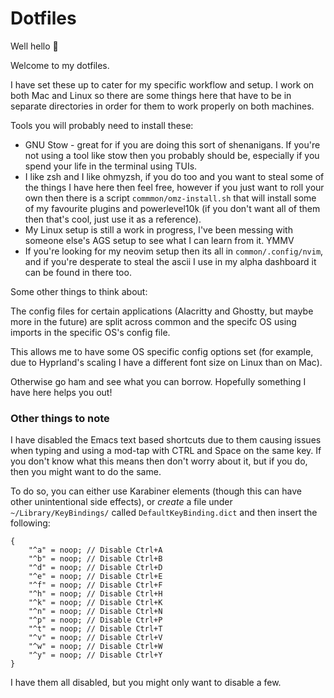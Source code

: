 # Dotfiles

Well hello 👋

Welcome to my dotfiles.

I have set these up to cater for my specific workflow and setup. I work on both
Mac and Linux so there are some things here that have to be in separate
directories in order for them to work properly on both machines.

Tools you will probably need to install these:

- GNU Stow - great for if you are doing this sort of shenanigans. If you're not
  using a tool like stow then you probably should be, especially if you spend
  your life in the terminal using TUIs.
- I like zsh and I like ohmyzsh, if you do too and you want to steal some of the
  things I have here then feel free, however if you just want to roll your own
  then there is a script `commmon/omz-install.sh` that will install some of my
  favourite plugins and powerlevel10k (if you don't want all of them then that's
  cool, just use it as a reference).
- My Linux setup is still a work in progress, I've been messing with someone
  else's AGS setup to see what I can learn from it. YMMV
- If you're looking for my neovim setup then its all in `common/.config/nvim`,
  and if you're desperate to steal the ascii I use in my alpha dashboard it can be
  found in there too.

Some other things to think about:

The config files for certain applications (Alacritty and Ghostty, but maybe more
in the future) are split across common and the specifc OS using imports in the
specific OS's config file.

This allows me to have some OS specific config options set (for example, due to
Hyprland's scaling I have a different font size on Linux than on Mac).

Otherwise go ham and see what you can borrow. Hopefully something I have here
helps you out!

### Other things to note

I have disabled the Emacs text based shortcuts due to them causing issues when
typing and using a mod-tap with CTRL and Space on the same key. If you don't
know what this means then don't worry about it, but if you do, then you might
want to do the same.

To do so, you can either use Karabiner elements (though this can have other
unintentional side effects), or _create_ a file under `~/Library/KeyBindings/`
called `DefaultKeyBinding.dict` and then insert the following:

```
{
    "^a" = noop; // Disable Ctrl+A
    "^b" = noop; // Disable Ctrl+B
    "^d" = noop; // Disable Ctrl+D
    "^e" = noop; // Disable Ctrl+E
    "^f" = noop; // Disable Ctrl+F
    "^h" = noop; // Disable Ctrl+H
    "^k" = noop; // Disable Ctrl+K
    "^n" = noop; // Disable Ctrl+N
    "^p" = noop; // Disable Ctrl+P
    "^t" = noop; // Disable Ctrl+T
    "^v" = noop; // Disable Ctrl+V
    "^w" = noop; // Disable Ctrl+W
    "^y" = noop; // Disable Ctrl+Y
}
```

I have them all disabled, but you might only want to disable a few.
